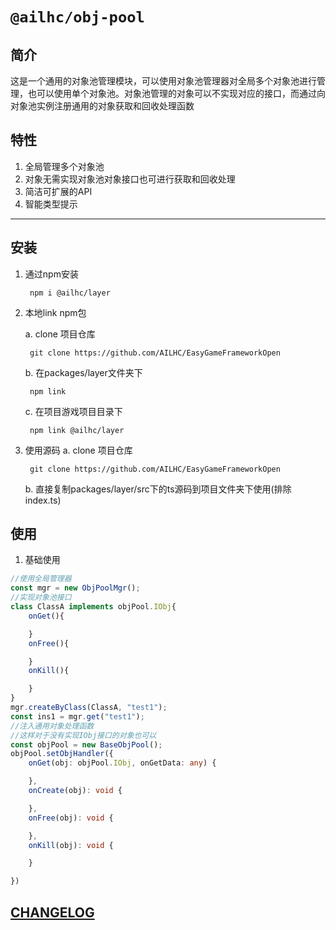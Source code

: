 # `@ailhc/obj-pool`

## 简介
这是一个通用的对象池管理模块，可以使用对象池管理器对全局多个对象池进行管理，也可以使用单个对象池。对象池管理的对象可以不实现对应的接口，而通过向对象池实例注册通用的对象获取和回收处理函数

## 特性
1. 全局管理多个对象池
2. 对象无需实现对象池对象接口也可进行获取和回收处理
3. 简洁可扩展的API
4. 智能类型提示
****
## 安装
1. 通过npm安装
	
    	npm i @ailhc/layer   
2. 本地link npm包
	
    a. clone 项目仓库
    
        git clone https://github.com/AILHC/EasyGameFrameworkOpen
        
    b. 在packages/layer文件夹下 

    	npm link
    
    c. 在项目游戏项目目录下 
    	
        npm link @ailhc/layer    
3. 使用源码
    a. clone 项目仓库
    
        git clone https://github.com/AILHC/EasyGameFrameworkOpen
    b. 直接复制packages/layer/src下的ts源码到项目文件夹下使用(排除index.ts)
## 使用
1. 基础使用

```ts
//使用全局管理器
const mgr = new ObjPoolMgr();
//实现对象池接口
class ClassA implements objPool.IObj{
    onGet(){

    }
    onFree(){

    }
    onKill(){

    }
}
mgr.createByClass(ClassA, "test1");
const ins1 = mgr.get("test1");
//注入通用对象处理函数
//这样对于没有实现IObj接口的对象也可以
const objPool = new BaseObjPool();
objPool.setObjHandler({
    onGet(obj: objPool.IObj, onGetData: any) {

    },
    onCreate(obj): void {

    },
    onFree(obj): void {

    },
    onKill(obj): void {

    }

})
```

## [CHANGELOG](packages/obj-pool/CHANGELOG.md)
